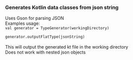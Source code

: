 <h3>Generates Kotlin data classes from json string</h3>
Uses Gson for parsing JSON<br>
Examples usage: <br> 
<code>val generator = TypeGenerator(workingDirectory) </code><br><code>
generator.outputFlatType(jsonString)
</code>
<br>
This will output the generated kt file in the working directory <br>
Does not work with nested json objects
